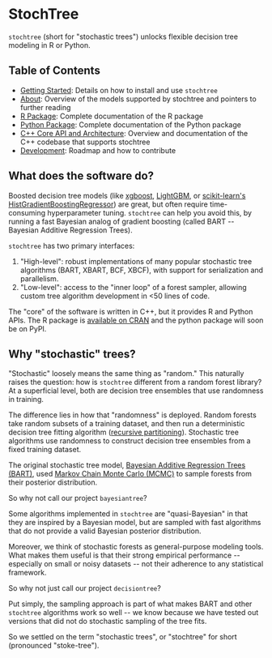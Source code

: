 # StochTree

`stochtree` (short for "stochastic trees") unlocks flexible decision tree modeling in R or Python. 

## Table of Contents

* [Getting Started](getting-started.md): Details on how to install and use `stochtree`
* [About](about.md): Overview of the models supported by stochtree and pointers to further reading
* [R Package](R_docs/index.md): Complete documentation of the R package
* [Python Package](python_docs/index.md): Complete documentation of the Python package
* [C++ Core API and Architecture](cpp_docs/index.md): Overview and documentation of the C++ codebase that supports stochtree
* [Development](development/index.md): Roadmap and how to contribute

## What does the software do?

Boosted decision tree models (like [xgboost](https://xgboost.readthedocs.io/en/stable/), 
[LightGBM](https://lightgbm.readthedocs.io/en/latest/), or 
[scikit-learn's HistGradientBoostingRegressor](https://scikit-learn.org/stable/modules/generated/sklearn.ensemble.HistGradientBoostingRegressor.html)) 
are great, but often require time-consuming hyperparameter tuning. 
`stochtree` can help you avoid this, by running a fast Bayesian analog of gradient boosting (called BART -- Bayesian Additive Regression Trees).

`stochtree` has two primary interfaces:

1. "High-level": robust implementations of many popular stochastic tree algorithms (BART, XBART, BCF, XBCF), with support for serialization and parallelism.
2. "Low-level": access to the "inner loop" of a forest sampler, allowing custom tree algorithm development in <50 lines of code.

The "core" of the software is written in C++, but it provides R and Python APIs. 
The R package is [available on CRAN](https://cran.r-project.org/web/packages/stochtree/index.html) and the python package will soon be on PyPI.

## Why "stochastic" trees?

"Stochastic" loosely means the same thing as "random." This naturally raises the question: how is `stochtree` different from a random forest library?
At a superficial level, both are decision tree ensembles that use randomness in training.

The difference lies in how that "randomness" is deployed. 
Random forests take random subsets of a training dataset, and then run a deterministic decision tree fitting algorithm ([recursive partitioning](https://en.wikipedia.org/wiki/Recursive_partitioning)).
Stochastic tree algorithms use randomness to construct decision tree ensembles from a fixed training dataset.

The original stochastic tree model, [Bayesian Additive Regression Trees (BART)](https://projecteuclid.org/journals/annals-of-applied-statistics/volume-4/issue-1/BART-Bayesian-additive-regression-trees/10.1214/09-AOAS285.full), used [Markov Chain Monte Carlo (MCMC)](https://en.wikipedia.org/wiki/Markov_chain_Monte_Carlo) to sample forests from their posterior distribution. 

So why not call our project `bayesiantree`?

Some algorithms implemented in `stochtree` are "quasi-Bayesian" in that they are inspired by a Bayesian model, but are sampled with fast algorithms that do not provide a valid Bayesian posterior distribution.

Moreover, we think of stochastic forests as general-purpose modeling tools. 
What makes them useful is that their strong empirical performance -- especially on small or noisy datasets -- not their adherence to any statistical framework.

So why not just call our project `decisiontree`?

Put simply, the sampling approach is part of what makes BART and other `stochtree` algorithms work so well -- we know because we have tested out versions that did not do stochastic sampling of the tree fits. 

So we settled on the term "stochastic trees", or "stochtree" for short (pronounced "stoke-tree").
